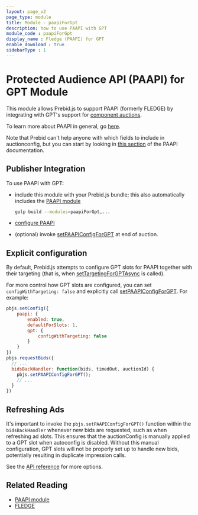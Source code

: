 ```yaml
---
layout: page_v2
page_type: module
title: Module - paapiForGpt
description: how to use PAAPI with GPT
module_code : paapiForGpt
display_name : Fledge (PAAPI) for GPT
enable_download : true
sidebarType : 1
---
```


# Protected Audience API (PAAPI) for GPT Module

This module allows Prebid.js to support PAAPI (formerly FLEDGE) by integrating with GPT's support for [component auctions](https://developers.google.com/publisher-tag/reference#googletag.config.componentauctionconfig).

To learn more about PAAPI in general, go [here](https://github.com/WICG/turtledove/blob/main/FLEDGE.md).

Note that Prebid can't help anyone with which fields to include in auctionconfig, but you can start by looking in [this section](https://github.com/WICG/turtledove/blob/main/FLEDGE.md#21-initiating-an-on-device-auction) of the PAAPI documentation.

## Publisher Integration

To use PAAPI with GPT:

- include this module with your Prebid.js bundle; this also automatically includes the [PAAPI module](/dev-docs/modules/paapi.html)

    ```bash
   gulp build --modules=paapiForGpt,...     
    ```

- [configure PAAPI](/dev-docs/modules/paapi.html#config)
- (optional) invoke [setPAAPIConfigForGPT](/dev-docs/publisher-api-reference/setPAAPIConfigForGPT.html) at end of auction.

## Explicit configuration

By default, Prebid.js attempts to configure GPT slots for PAAPI together with their targeting (that is, when [setTargetingForGPTAsync](/dev-docs/publisher-api-reference/setTargetingForGPTAsync.html) is called).

For more control how GPT slots are configured, you can set `configWithTargeting: false` and explicitly call [setPAAPIConfigForGPT](/dev-docs/publisher-api-reference/setPAAPIConfigForGPT.html). For example:  

```js
pbjs.setConfig({
    paapi: {
        enabled: true,
        defaultForSlots: 1,
        gpt: {
            configWithTargeting: false
        }
    }
})
pbjs.requestBids({
  // ...
  bidsBackHandler: function(bids, timedOut, auctionId) {
    pbjs.setPAAPIConfigForGPT();
    // ...
  }
})
```

## Refreshing Ads

It's important to invoke the `pbjs.setPAAPIConfigForGPT()` function within the `bidsBackHandler` whenever new bids are requested, such as when refreshing ad slots. This ensures that the auctionConfig is manually applied to a GPT slot when autoconfig is disabled. Without this manual configuration, GPT slots will not be properly set up to handle new bids, potentially resulting in duplicate impression calls.

See the [API reference](/dev-docs/publisher-api-reference/setPAAPIConfigForGpt.html) for more options.

## Related Reading

- [PAAPI module](/dev-docs/modules/paapi.html)
- [FLEDGE](https://github.com/WICG/turtledove/blob/main/FLEDGE.md)
